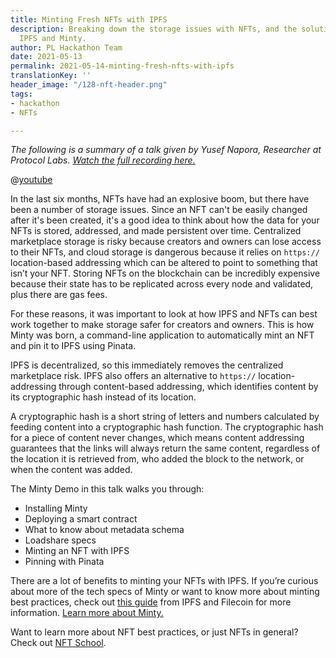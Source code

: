 ```yaml
---
title: Minting Fresh NFTs with IPFS
description: Breaking down the storage issues with NFTs, and the solution through
  IPFS and Minty.
author: PL Hackathon Team
date: 2021-05-13
permalink: 2021-05-14-minting-fresh-nfts-with-ipfs
translationKey: ''
header_image: "/128-nft-header.png"
tags:
- hackathon
- NFTs

---
```

_The following is a summary of a talk given by Yusef Napora, Researcher at Protocol Labs._ [_Watch the full recording here._](https://www.youtube.com/watch?v=WNukgBtlWeU)

@[youtube](WNukgBtlWeU)

In the last six months, NFTs have had an explosive boom, but there have been a number of storage issues. Since an NFT can't be easily changed after it's been created, it's a good idea to think about how the data for your NFTs is stored, addressed, and made persistent over time. Centralized marketplace storage is risky because creators and owners can lose access to their NFTs, and cloud storage is dangerous because it relies on `https://` location-based addressing which can be altered to point to something that isn’t your NFT. Storing NFTs on the blockchain can be incredibly expensive because their state has to be replicated across every node and validated, plus there are gas fees.

For these reasons, it was important to look at how IPFS and NFTs can best work together to make storage safer for creators and owners. This is how Minty was born, a command-line application to automatically mint an NFT and pin it to IPFS using Pinata.

IPFS is decentralized, so this immediately removes the centralized marketplace risk. IPFS also offers an alternative to `https://` location-addressing through content-based addressing, which identifies content by its cryptographic hash instead of its location.

A cryptographic hash is a short string of letters and numbers calculated by feeding content into a cryptographic hash function. The cryptographic hash for a piece of content never changes, which means content addressing guarantees that the links will always return the same content, regardless of the location it is retrieved from, who added the block to the network, or when the content was added.

The Minty Demo in this talk walks you through:

* Installing Minty
* Deploying a smart contract
* What to know about metadata schema
* Loadshare specs
* Minting an NFT with IPFS
* Pinning with Pinata

There are a lot of benefits to minting your NFTs with IPFS. If you’re curious about more of the tech specs of Minty or want to know more about minting best practices, check out [this guide](https://docs.ipfs.tech/how-to/mint-nfts-with-ipfs/#how-minty-works) from IPFS and Filecoin for more information. [Learn more about Minty.](https://docs.ipfs.tech/how-to/mint-nfts-with-ipfs/#minty)

Want to learn more about NFT best practices, or just NFTs in general? Check out [NFT School](https://nftschool.dev/ "NFT School").